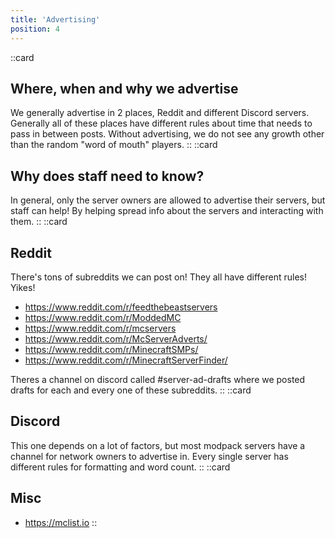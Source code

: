 ```yaml
---
title: 'Advertising'
position: 4
---
```


::card
## Where, when and why we advertise
We generally advertise in 2 places, Reddit and different Discord servers. Generally all of these places have different rules about time that needs to pass in between posts. Without advertising, we do not see any growth other than the random "word of mouth" players.
::
::card
## Why does staff need to know?
In general, only the server owners are allowed to advertise their servers, but staff can help! By helping spread info about the servers and interacting with them.
::
::card
## Reddit
There's tons of subreddits we can post on! They all have different rules! Yikes!  
- https://www.reddit.com/r/feedthebeastservers
- https://www.reddit.com/r/ModdedMC
- https://www.reddit.com/r/mcservers
- https://www.reddit.com/r/McServerAdverts/
- https://www.reddit.com/r/MinecraftSMPs/
- https://www.reddit.com/r/MinecraftServerFinder/

Theres a channel on discord called #server-ad-drafts where we posted drafts for each and every one of these subreddits.
::
::card
## Discord
This one depends on a lot of factors, but most modpack servers have a channel for network owners to advertise in. Every single server has different rules for formatting and word count.
::
::card
## Misc
- https://mclist.io
::